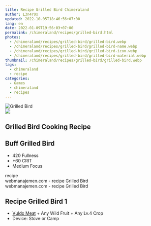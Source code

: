 ```yaml
---
title: Recipe Grilled Bird Chimeraland
author: L3n4r0x
updated: 2022-10-05T18:46:56+07:00
lang: en
date: 2022-01-09T19:56:03+07:00
permalink: /chimeraland/recipes/grilled-bird.html
photos:
  - /chimeraland/recipes/grilled-bird/grilled-bird.webp
  - /chimeraland/recipes/grilled-bird/grilled-bird-name.webp
  - /chimeraland/recipes/grilled-bird/grilled-bird-icon.webp
  - /chimeraland/recipes/grilled-bird/grilled-bird-material.webp
thumbnail: /chimeraland/recipes/grilled-bird/grilled-bird.webp
tags:
  - chimeraland
  - recipe
categories:
  - Games
  - chimeraland
  - recipes
---
```


<link
  rel="stylesheet"
  href="https://rawcdn.githack.com/dimaslanjaka/Web-Manajemen/870a349/css/bootstrap-5-3-0-alpha3-wrapper.css"
/>
<section id="bootstrap-wrapper">
  <div data-bs-theme="dark">
    <div class="card mb-2">
      <div class="card-body">
        <div class="row g-0">
          <div class="col-sm-4 position-relative mb-2">
            <img
              src="https://www.webmanajemen.com/chimeraland/recipes/grilled-bird/grilled-bird-material.webp"
              class="card-img fit-cover w-100 h-100"
              alt="Grilled Bird"
              data-fancybox="true"
            />
          </div>
          <div class="col-sm-8 mb-2">
            <div class="card-body">
              <div class="d-flex flex-row align-items-center mb-3">
                <img
                  class="d-inline-block me-2"
                  src="https://www.webmanajemen.com/chimeraland/recipes/grilled-bird/grilled-bird-icon.webp"
                  width="auto"
                  height="auto"
                  style="vertical-align: middle"
                />
                <h2 class="fs-5">Grilled Bird Cooking Recipe</h2>
              </div>
              <h2 class="card-title fs-5">Buff Grilled Bird</h2>
              <div class="card-text">
                <ul>
                  <li>420 Fullness</li>
                  <li>+60 CRIT</li>
                  <li>Medium Focus</li>
                </ul>
              </div>
              <span class="badge rounded-pill">recipe</span>
            </div>
            <div class="card-footer text-end text-muted mt-auto">
              webmanajemen.com - recipe Grilled Bird
            </div>
          </div>
        </div>
      </div>
      <div class="card-footer text-end text-muted">
        webmanajemen.com - recipe Grilled Bird
      </div>
    </div>
    <div class="row mb-2">
      <div class="col-12 col-lg-6 recipe-item mb-2">
        <div class="card">
          <div class="card-body">
            <h2 class="card-title fs-5">Recipe Grilled Bird 1</h2>
            <div class="card-text">
              <ul>
                <li>
                  <a
                    class="text-decoration-none text-primary"
                    href="/chimeraland/materials/vuldo-meat.html"
                    >Vuldo Meat</a
                  ><span> + </span>Any Wild Fruit<span> + </span>Any Lv.4 Crop
                </li>
                <li>Device: Stove or Camp</li>
              </ul>
            </div>
          </div>
        </div>
      </div>
    </div>
  </div>
</section>